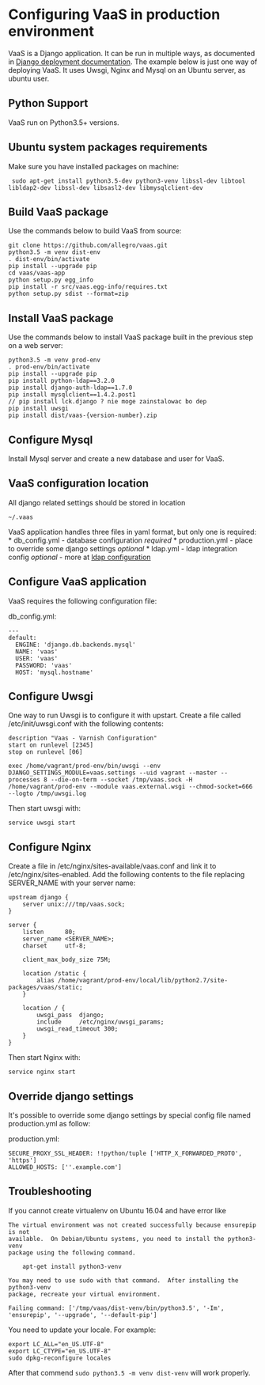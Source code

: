 Configuring VaaS in production environment
==========================================
VaaS is a Django application. It can be run in multiple ways, as documented in [Django deployment documentation](https://docs.djangoproject.com/en/1.8/howto/deployment/). The example below is just one way of deploying VaaS. It uses Uwsgi, Nginx and Mysql on an Ubuntu server, as ubuntu user.

Python Support
--------------
VaaS run on Python3.5+ versions. 

Ubuntu system packages requirements
-------------------
Make sure you have installed packages on machine:

     sudo apt-get install python3.5-dev python3-venv libssl-dev libtool libldap2-dev libssl-dev libsasl2-dev libmysqlclient-dev

Build VaaS package
------------------
Use the commands below to build VaaS from source:

    git clone https://github.com/allegro/vaas.git
    python3.5 -m venv dist-env
    . dist-env/bin/activate
    pip install --upgrade pip
    cd vaas/vaas-app
    python setup.py egg_info
    pip install -r src/vaas.egg-info/requires.txt
    python setup.py sdist --format=zip

Install VaaS package
--------------------
Use the commands below to install VaaS package built in the previous step on a web server:

    python3.5 -m venv prod-env
    . prod-env/bin/activate
    pip install --upgrade pip
    pip install python-ldap==3.2.0
    pip install django-auth-ldap==1.7.0
    pip install mysqlclient==1.4.2.post1
    // pip install lck.django ? nie moge zainstalowac bo dep
    pip install uwsgi
    pip install dist/vaas-{version-number}.zip


Configure Mysql
---------------
Install Mysql server and create a new database and user for VaaS.


VaaS configuration location
---------------------------

All django related settings should be stored in location

    ~/.vaas

VaaS application handles three files in yaml format, but only one is required:
     * db_config.yml - database configuration *required*
     * production.yml - place to override some django settings *optional*
     * ldap.yml - ldap integration config *optional* - more at [ldap configuration](../documentation/ldap.md)

Configure VaaS application
--------------------------
VaaS requires the following configuration file:

db_config.yml:

    ---
    default:
      ENGINE: 'django.db.backends.mysql'
      NAME: 'vaas'
      USER: 'vaas'
      PASSWORD: 'vaas'
      HOST: 'mysql.hostname'


Configure Uwsgi
---------------
One way to run Uwsgi is to configure it with upstart. Create a file called /etc/init/uwsgi.conf with the following contents:

    description "Vaas - Varnish Configuration"
    start on runlevel [2345]
    stop on runlevel [06]
    
    exec /home/vagrant/prod-env/bin/uwsgi --env DJANGO_SETTINGS_MODULE=vaas.settings --uid vagrant --master --processes 8 --die-on-term --socket /tmp/vaas.sock -H /home/vagrant/prod-env --module vaas.external.wsgi --chmod-socket=666 --logto /tmp/uwsgi.log

Then start uwsgi with:

    service uwsgi start

Configure Nginx
---------------
Create a file in /etc/nginx/sites-available/vaas.conf and link it to /etc/nginx/sites-enabled. Add the following contents to the file replacing SERVER_NAME with your server name:

    upstream django {
        server unix:///tmp/vaas.sock;
    }
    
    server {
        listen      80;
        server_name <SERVER_NAME>;
        charset     utf-8;
    
        client_max_body_size 75M;
    
        location /static {
            alias /home/vagrant/prod-env/local/lib/python2.7/site-packages/vaas/static;
        }
    
        location / {
            uwsgi_pass  django;
            include     /etc/nginx/uwsgi_params;
            uwsgi_read_timeout 300;
        }
    }

Then start Nginx with:

    service nginx start


Override django settings
------------------------
It's possible to override some django settings by special config file named production.yml as follow:

production.yml:

    SECURE_PROXY_SSL_HEADER: !!python/tuple ['HTTP_X_FORWARDED_PROTO', 'https']
    ALLOWED_HOSTS: [''.example.com']


Troubleshooting
---------------
If you cannot create virtualenv on Ubuntu 16.04 and have error like
```
The virtual environment was not created successfully because ensurepip is not
available.  On Debian/Ubuntu systems, you need to install the python3-venv
package using the following command.

    apt-get install python3-venv

You may need to use sudo with that command.  After installing the python3-venv
package, recreate your virtual environment.

Failing command: ['/tmp/vaas/dist-venv/bin/python3.5', '-Im', 'ensurepip', '--upgrade', '--default-pip']

```
You need to update your locale. For example:
```
export LC_ALL="en_US.UTF-8"
export LC_CTYPE="en_US.UTF-8"
sudo dpkg-reconfigure locales
```
After that commend ```sudo python3.5 -m venv dist-venv``` will work properly.